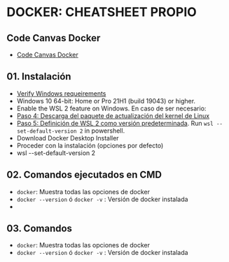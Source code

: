 # DOCKER: CHEATSHEET PROPIO

## Code Canvas Docker
- [Code Canvas Docker]([https://docs.docker.com/desktop/install/windows-install/](https://docs.google.com/presentation/d/1Ajv443VrFU6ks8x-0YY5-cEBpvB_4swAX5_pQSWuYmg/edit#slide=id.g1c9ad9ef6e5_0_6))



## 01. Instalación
- [Verify Windows requeirements](https://docs.docker.com/desktop/install/windows-install/)
- Windows 10 64-bit: Home or Pro 21H1 (build 19043) or higher.
- Enable the WSL 2 feature on Windows. En caso de ser necesario: 
- [Paso 4: Descarga del paquete de actualización del kernel de Linux](https://learn.microsoft.com/es-es/windows/wsl/install-manual#step-4---download-the-linux-kernel-update-package)
- [Paso 5: Definición de WSL 2 como versión predeterminada](https://learn.microsoft.com/es-es/windows/wsl/install-manual#step-5---set-wsl-2-as-your-default-version). Run `wsl --set-default-version 2` in powershell.
- Download Docker Desktop Installer
- Proceder con la instalación (opciones por defecto)
- wsl --set-default-version 2


## 02. Comandos ejecutados en CMD
- `docker`: Muestra todas las opciones de docker
- `docker --version` ó `docker -v` : Versión de docker instalada
- 


## 03. Comandos
- `docker`: Muestra todas las opciones de docker
- `docker --version` ó `docker -v` : Versión de docker instalada
